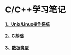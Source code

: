 # C/C++学习笔记


#### [1、Unix/Linux操作系统](./.C/UnixAndLinux操作系统.md)

#### [2、C基础](./.C/C基础.md)


#### [3、数据类型](./.C/数据类型.md)
